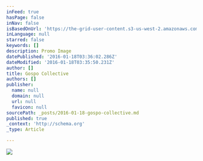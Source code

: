 ```yaml
---
inFeed: true
hasPage: false
inNav: false
isBasedOnUrl: 'https://the-grid-user-content.s3-us-west-2.amazonaws.com/26768446-d823-4651-9757-48f5876cc1e4.jpg'
inLanguage: null
starred: false
keywords: []
description: Promo Image
datePublished: '2016-01-18T03:36:02.286Z'
dateModified: '2016-01-18T03:35:50.231Z'
author: []
title: Gospo Collective
authors: []
publisher:
  name: null
  domain: null
  url: null
  favicon: null
sourcePath: _posts/2016-01-18-gospo-collective.md
published: true
_context: 'http://schema.org'
_type: Article

---
```

![](https://the-grid-user-content.s3-us-west-2.amazonaws.com/738230b9-3a09-4049-a774-f3750dd1c4e8.jpg)